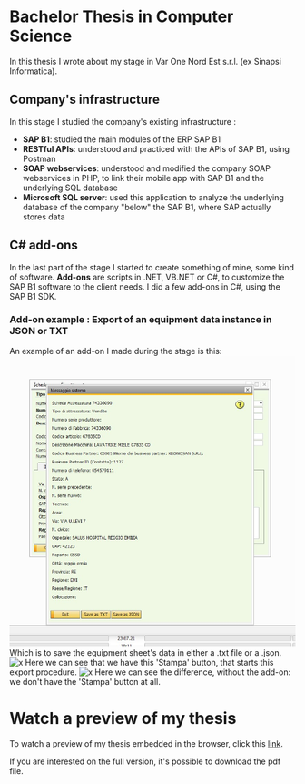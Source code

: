 # Bachelor Thesis in Computer Science 
In this thesis I wrote about my stage in Var One Nord Est s.r.l. (ex Sinapsi Informatica).
## Company's infrastructure
In this stage I studied the company's existing infrastructure :
- **SAP B1**: studied the main modules of the ERP SAP B1
- **RESTful APIs**: understood and practiced with the APIs of SAP B1, using Postman
- **SOAP webservices**: understood and modified the company SOAP webservices in PHP, to link their mobile app with SAP B1 and the underlying SQL database 
- **Microsoft SQL server**: used this application to analyze the underlying database of the company "below" the SAP B1, where SAP actually stores data
## C# add-ons
In the last part of the stage I started to create something of mine, some kind of software. 
**Add-ons** are scripts in .NET, VB.NET or C#, to customize the SAP B1 software to the client needs. 
I did a few add-ons in C#, using the SAP B1 SDK. 
### Add-on example : Export of an equipment data instance in JSON or TXT
An example of an add-on I made during the stage is this:
![x](immagini/add-on/addon-stampa.jpg)
Which is to save the equipment sheet's data in either a .txt file or a .json.
![x](immagini/add-on/addon-yesbutton.jpg)
Here we can see that we have this 'Stampa' button, that starts this export procedure.
![x](immagini/add-on/addon-nobutton.jpg)
Here we can see the difference, without the add-on: we don't have the 'Stampa' button at all.

# Watch a preview of my thesis
To watch a preview of my thesis embedded in the browser, click this [link](Tesi_Triennale.pdf). 

If you are interested on the full version, it's possible to download the pdf file.

